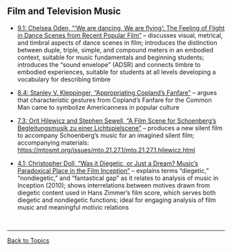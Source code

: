 ## Film and Television Music

- [9.1: Chelsea Oden, “‘We are dancing, We are flying’: The Feeling of Flight in Dance Scenes from Recent Popular Film”](https://www.smt-v.org/archives/volume9.html#we-are-dancing-we-are-flying-the-feeling-of-flight-in-dance-scenes-from-recent-popular-film) – discusses visual, metrical, and timbral aspects of dance scenes in film; introduces the distinction between duple, triple, simple, and compound meters in an embodied context, suitable for music fundamentals and beginning students; introduces the “sound envelope” (ADSR) and connects timbre to embodied experiences, suitable for students at all levels developing a vocabulary for describing timbre

- [8.4: Stanley V. Kleppinger, “Appropriating Copland’s Fanfare”](https://www.smt-v.org/archives/volume8.html#appropriating-coplands-fanfare) – argues that characteristic gestures from Copland’s Fanfare for the Common Man came to symbolize Americanness in popular culture

- [7.3: Orit Hilewicz and Stephen Sewell, “A Film Scene for Schoenberg’s Begleitungsmusik zu einer Lichtspielscene”](https://www.smt-v.org/archives/volume7.html#a-film-scene-for-schoenbergs-begleitungsmusik-zu-einer-lichtspielscene) – produces a new silent film to accompany Schoenberg’s music for an imagined silent film; accompanying materials: https://mtosmt.org/issues/mto.21.27.1/mto.21.27.1.hilewicz.html

- [4.1: Christopher Doll, “Was it Diegetic, or Just a Dream? Music’s Paradoxical Place in the Film Inception”](https://www.smt-v.org/archives/volume4.html#was-it-diegetic-or-just-a-dream-musics-paradoxical-place-in-the-film-inception) – explains terms “diegetic,” “nondiegetic,” and “fantastical gap” as it relates to analysis of music in Inception (2010); shows interrelations between motives drawn from diegetic content used in Hans Zimmer’s film score, which serves both diegetic and nondiegetic functions; ideal for engaging analysis of film music and meaningful motivic relations

<p>&nbsp;</p>
<hr>

[Back to Topics](index.html)
